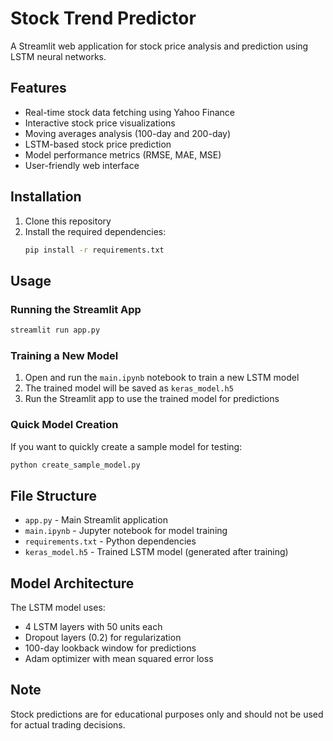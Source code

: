 # Stock Trend Predictor

A Streamlit web application for stock price analysis and prediction using LSTM neural networks.

## Features

- Real-time stock data fetching using Yahoo Finance
- Interactive stock price visualizations
- Moving averages analysis (100-day and 200-day)
- LSTM-based stock price prediction
- Model performance metrics (RMSE, MAE, MSE)
- User-friendly web interface

## Installation

1. Clone this repository
2. Install the required dependencies:
   ```bash
   pip install -r requirements.txt
   ```

## Usage

### Running the Streamlit App

```bash
streamlit run app.py
```

### Training a New Model

1. Open and run the `main.ipynb` notebook to train a new LSTM model
2. The trained model will be saved as `keras_model.h5`
3. Run the Streamlit app to use the trained model for predictions

### Quick Model Creation

If you want to quickly create a sample model for testing:

```bash
python create_sample_model.py
```

## File Structure

- `app.py` - Main Streamlit application
- `main.ipynb` - Jupyter notebook for model training
- `requirements.txt` - Python dependencies
- `keras_model.h5` - Trained LSTM model (generated after training)

## Model Architecture

The LSTM model uses:
- 4 LSTM layers with 50 units each
- Dropout layers (0.2) for regularization
- 100-day lookback window for predictions
- Adam optimizer with mean squared error loss

## Note

Stock predictions are for educational purposes only and should not be used for actual trading decisions.
